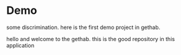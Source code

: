 # Demo


some discrimination.
here is the first demo project in gethab.

hello and welcome to the gethab.
this is the good repository in this application 